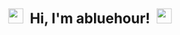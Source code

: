 <h1 align="center">
  <img src="https://media.giphy.com/media/hvRJCLFzcasrR4ia7z/giphy.gif" width="30px"/>
  &nbsp;Hi, I'm abluehour!&nbsp;
  <img src="https://media.giphy.com/media/hvRJCLFzcasrR4ia7z/giphy.gif" width="30px"/>
</h1>
